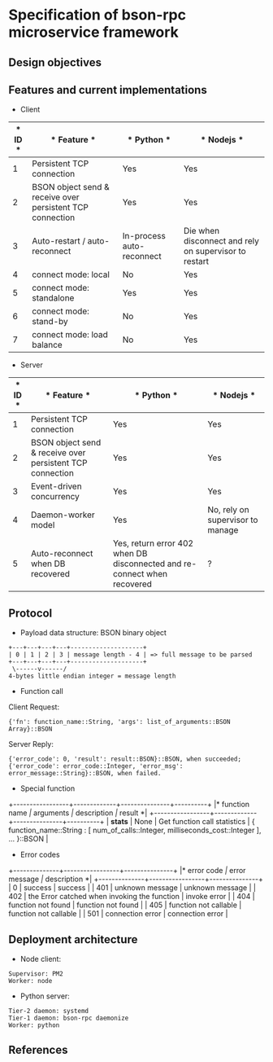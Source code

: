 # Specification of bson-rpc microservice framework

## Design objectives

## Features and current implementations

* Client

|* ID *|* Feature *|* Python *|* Nodejs *|
|------|-----------|----------|----------|
| 1 | Persistent TCP connection | Yes | Yes |
| 2 | BSON object send & receive over persistent TCP connection | Yes | Yes |
| 3 | Auto-restart / auto-reconnect | In-process auto-reconnect | Die when disconnect and rely on supervisor to restart |
| 4 | connect mode: local | No | Yes |
| 5 | connect mode: standalone | Yes | Yes |
| 6 | connect mode: stand-by | No | Yes |
| 7 | connect mode: load balance | No | Yes |

* Server

|* ID *|* Feature *|* Python *|* Nodejs *|
|------|-----------|----------|----------|
| 1 | Persistent TCP connection | Yes | Yes |
| 2 | BSON object send & receive over persistent TCP connection | Yes | Yes |
| 3 | Event-driven concurrency | Yes | Yes |
| 4 | Daemon-worker model | Yes | No, rely on supervisor to manage |
| 5 | Auto-reconnect when DB recovered | Yes, return error 402 when DB disconnected and re-connect when recovered | ? |

## Protocol

* Payload data structure: BSON binary object

```
+---+---+---+---+--------------------+
| 0 | 1 | 2 | 3 | message length - 4 | => full message to be parsed
+---+---+---+---+--------------------+
 \------v------/ 
4-bytes little endian integer = message length
```

* Function call

Client Request: 
```
{'fn': function_name::String, 'args': list_of_arguments::BSON Array}::BSON
```

Server Reply:
```
{'error_code': 0, 'result': result::BSON}::BSON, when succeeded;
{'error_code': error_code::Integer, 'error_msg': error_message::String}::BSON, when failed.
```

* Special function

+-----------------+-------------+---------------+----------+
|* function name *|* arguments *|* description *|* result *|
+-----------------+-------------+---------------+----------+
| __stats__ | None | Get function call statistics | { function_name::String : [ num_of_calls::Integer, milliseconds_cost::Integer ], ... }::BSON |

* Error codes

+--------------+-----------------+---------------+
|* error code *|* error message *|* description *|
+--------------+-----------------+---------------+
| 0 | success | success |
| 401 | unknown message | unknown message |
| 402 | the Error catched when invoking the function | invoke error |
| 404 | function not found | function not found |
| 405 | function not callable | function not callable |
| 501 | connection error | connection error |

## Deployment architecture

* Node client:

```
Supervisor: PM2
Worker: node
```

* Python server:

```
Tier-2 daemon: systemd
Tier-1 daemon: bson-rpc daemonize
Worker: python
```

## References

